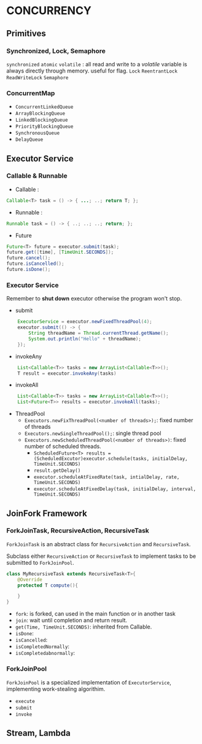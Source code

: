 # CONCURRENCY

## Primitives
### Synchronized, Lock, Semaphore
`synchronized`
`atomic`
`volatile` : all read and write to a *volatile* variable is always directly through memory. useful for flag.
`Lock`
`ReentrantLock`
`ReadWriteLock`
`Semaphore`

### ConcurrentMap
- `ConcurrentLinkedQueue`
- `ArrayBlockingQueue`
- `LinkedBlockingQueue`
- `PriorityBlockingQueue`
- `SynchronousQueue`
- `DelayQueue`
 
## Executor Service

### Callable & Runnable

- Callable :
```java
Callable<T> task = () -> { ...; ..; return T; };
```
    
- Runnable :
```java
Runnable task = () -> { ..; ..; ..; return; };
```

- Future
```java
Future<T> future = executor.submit(task);
future.get([time], [TimeUnit.SECONDS]);
future.cancel();
future.isCancelled();
future.isDone();
```

### Executor Service
Remember to **shut down** executor otherwise the program won't stop.
 
- submit
```java
    ExecutorService = executor.newFixedThreadPool(4);
    executor.submit(() -> {
        String threadName = Thread.currentThread.getName();
        System.out.println("Hello" + threadName);
    });
```

- invokeAny
```java
    List<Callable<T>> tasks = new ArrayList<Callable<T>>();
    T result = executor.invokeAny(tasks)
```

- invokeAll
```java
    List<Callable<T>> tasks = new ArrayList<Callable<T>>();
    List<Future<T>> results = executor.invokeAll(tasks);
```
 
- ThreadPool
  - `Executors.newFixThreadPool(<number of threads>);`: fixed number of threads
  - `Executors.newSingleThreadPool();`: single thread pool
  - `Executors.newScheduledThreadPool(<number of threads>)`: fixed number of scheduled threads. 
    - `ScheduledFuture<T> results = (ScheduledExcutor)executor.schedule(tasks, initialDelay, TimeUnit.SECONDS)`
    - `result.getDelay()`
    - `executor.scheduleAtFixedRate(task, intialDelay, rate, TimeUnit.SECONDS)`
    - `executor.scheduleAtFixedDelay(task, initialDelay, interval, TimeUnit.SECONDS)`
     
     
## JoinFork Framework

### ForkJoinTask, RecursiveAction, RecursiveTask
`ForkJoinTask` is an abstract class for `RecursiveAction` and `RecursiveTask`. 

Subclass either `RecursiveAction` or `RecursiveTask` to implement tasks to be submitted to `ForkJoinPool`. 
```java
class MyRecursiveTask extends RecursiveTask<T>{
    @Override
    protected T compute(){

    }
}
```
- `fork`: is forked, can used in the main function or in another task
- `join`: wait until completion and return result.
- `get(Time, TimeUnit.SECONDS)`: inherited from Callable.
- `isDone`:
- `isCancelled`:
- `isCompletedNormally`:
- `isCompletedabnormally`:
 

### ForkJoinPool
`ForkJoinPool` is a specialized implementation of `ExecutorService`, implementing work-stealing algorithim.

- `execute`
- `submit`
- `invoke`
 
## Stream, Lambda
